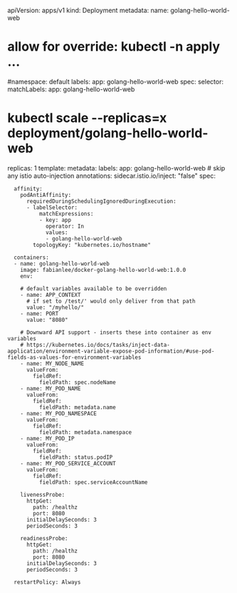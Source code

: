 

apiVersion: apps/v1
kind: Deployment
metadata:
  name: golang-hello-world-web
  # allow for override: kubectl -n <ns> apply ...
  #namespace: default
  labels:
    app: golang-hello-world-web
spec:
  selector:
    matchLabels:
      app: golang-hello-world-web
  # kubectl scale --replicas=x deployment/golang-hello-world-web
  replicas: 1
  template:
    metadata:
      labels:
        app: golang-hello-world-web
      # skip any istio auto-injection
      annotations:
        sidecar.istio.io/inject: "false"
    spec:

      affinity:
        podAntiAffinity:
          requiredDuringSchedulingIgnoredDuringExecution:
          - labelSelector:
              matchExpressions:
              - key: app
                operator: In
                values:
                - golang-hello-world-web
            topologyKey: "kubernetes.io/hostname"

      containers:
      - name: golang-hello-world-web
        image: fabianlee/docker-golang-hello-world-web:1.0.0
        env:

        # default variables available to be overridden
        - name: APP_CONTEXT
          # if set to /test/' would only deliver from that path
          value: "/myhello/"
        - name: PORT
          value: "8080"

        # Downward API support - inserts these into container as env variables
        # https://kubernetes.io/docs/tasks/inject-data-application/environment-variable-expose-pod-information/#use-pod-fields-as-values-for-environment-variables
        - name: MY_NODE_NAME
          valueFrom:
            fieldRef:
              fieldPath: spec.nodeName
        - name: MY_POD_NAME
          valueFrom:
            fieldRef:
              fieldPath: metadata.name
        - name: MY_POD_NAMESPACE
          valueFrom:
            fieldRef:
              fieldPath: metadata.namespace
        - name: MY_POD_IP
          valueFrom:
            fieldRef:
              fieldPath: status.podIP
        - name: MY_POD_SERVICE_ACCOUNT
          valueFrom:
            fieldRef:
              fieldPath: spec.serviceAccountName

        livenessProbe:
          httpGet:
            path: /healthz
            port: 8080
          initialDelaySeconds: 3
          periodSeconds: 3

        readinessProbe:
          httpGet:
            path: /healthz
            port: 8080
          initialDelaySeconds: 3
          periodSeconds: 3

      restartPolicy: Always
